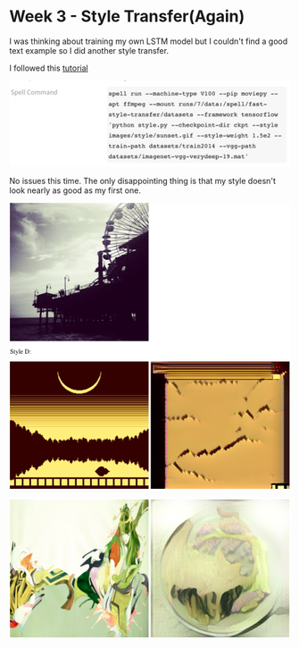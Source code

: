 # Week 3 - Style Transfer(Again)

I was thinking about training my own LSTM model but I couldn't find a good text example so I did another style transfer.

I followed this [tutorial](https://github.com/yining1023/styleTransfer_spell/)

![spell command](https://github.com/camilleweins/machine-learning-blog/blob/master/week03-blog/images/run.png?raw=true)

No issues this time. The only disappointing thing is that my style doesn't look nearly as good as my first one.

![output](https://github.com/camilleweins/machine-learning-blog/blob/master/week03-blog/images/output.png?raw=true)

![yeast](https://github.com/camilleweins/machine-learning-blog/blob/master/week01-blog/images/nyeast.png?raw=true)
